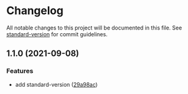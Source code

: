 # Changelog

All notable changes to this project will be documented in this file. See [standard-version](https://github.com/conventional-changelog/standard-version) for commit guidelines.

## 1.1.0 (2021-09-08)


### Features

* add standard-version ([29a98ac](https://github.com/ckvv/koa-sequelize-template/commit/29a98ac4e4c3a3f2ce300e7d07f150ac63e48539))
